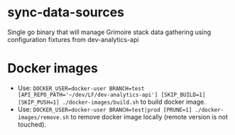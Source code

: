 # sync-data-sources

Single go binary that will manage Grimoire stack data gathering using configuration fixtures from dev-analytics-api


# Docker images

- Use: `DOCKER_USER=docker-user BRANCH=test [API_REPO_PATH='~/dev/LF/dev-analytics-api'] [SKIP_BUILD=1] [SKIP_PUSH=1] ./docker-images/build.sh` to build docker image.
- Use: `DOCKER_USER=docker-user BRANCH=test|prod [PRUNE=1] ./docker-images/remove.sh` to remove docker image locally (remote version is not touched).
